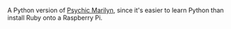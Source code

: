 A Python version of [Psychic Marilyn](https://github.com/MrMicrowaveOven/PsychicMarilyn), since it's easier to learn Python than install Ruby onto a Raspberry Pi.
